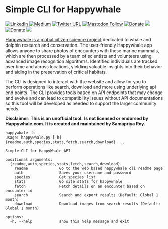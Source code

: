 # Simple CLI for Happywhale

[![LinkedIn](https://img.shields.io/badge/LinkedIn-0077B5?style=plastic&logo=linkedin&logoColor=white)](https://www.linkedin.com/in/samapriya/)
[![Medium](https://img.shields.io/badge/Medium-12100E?style=flat&logo=medium&logoColor=white)](https://medium.com/@samapriyaroy)
[![Twitter URL](https://img.shields.io/twitter/follow/samapriyaroy?style=social)](https://twitter.com/intent/follow?screen_name=samapriyaroy)
[![Mastodon Follow](https://img.shields.io/mastodon/follow/109627075086849826?domain=https%3A%2F%2Fmapstodon.space%2F)](https://mapstodon.space/@samapriya)
[![Donate](https://img.shields.io/badge/Donate-Buy%20me%20a%20Coffee-teal)](https://www.buymeacoffee.com/samapriya)
[![](https://img.shields.io/static/v1?label=Sponsor&message=%E2%9D%A4&logo=GitHub&color=%23fe8e86)](https://github.com/sponsors/samapriya)
[![Donate](https://img.shields.io/badge/Donate-Buy%20me%20a%20Chai-teal)](https://www.buymeacoffee.com/samapriya)
[![](https://img.shields.io/static/v1?label=Sponsor&message=%E2%9D%A4&logo=GitHub&color=%23fe8e86)](https://github.com/sponsors/samapriya)

[Happywhale is a global citizen science project](https://happywhale.com) dedicated to whale and dolphin research and conservation. The user-friendly Happywhale app allows anyone to share photos of encounters with these marine mammals, which are then processed by a team of scientists and volunteers using advanced image recognition algorithms. Identified individuals are tracked over time and across locations, yielding valuable insights into their behavior and aiding  in the preservation of critical habitats.

The CLI is designed to interact with the website and allow for you to perform operations like search, download and more using underlying api end points. The CLI provides tools based on API endpoints that may change and evolve and can lead to compatibility issues without API documentations so this tool will be developed as needed to support the larger community needs.

**Disclaimer: This is an unofficial tool. Is not licensed or endorsed by Happywhale.com. It is created and maintained by Samapriya Roy.**

```
happywhale -h
usage: happywhale.py [-h] {readme,auth,species,stats,fetch,search,download} ...

Simple CLI for HappyWhale API

positional arguments:
  {readme,auth,species,stats,fetch,search,download}
    readme              Go to the web based happywhale cli readme page
    auth                Saves your username and password
    species             Get species list
    stats               Go site stats for happywhale
    fetch               Fetch details on an encounter based on encounter id
    search              Search and export results (Default: Global 1 month)
    download            Download images from search results (Default: Global 1 month)

options:
  -h, --help            show this help message and exit
```
